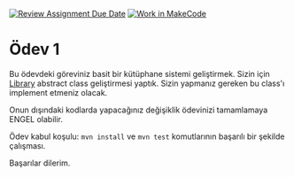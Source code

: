 [![Review Assignment Due Date](https://classroom.github.com/assets/deadline-readme-button-22041afd0340ce965d47ae6ef1cefeee28c7c493a6346c4f15d667ab976d596c.svg)](https://classroom.github.com/a/dB4YsWoQ)
[![Work in MakeCode](https://classroom.github.com/assets/work-in-make-code-8824cc13a1a3f34ffcd245c82f0ae96fdae6b7d554b6539aec3a03a70825519c.svg)](https://classroom.github.com/online_ide?assignment_repo_id=17996296&assignment_repo_type=AssignmentRepo)
# Ödev 1

Bu ödevdeki göreviniz basit bir kütüphane sistemi geliştirmek. Sizin için [Library](src/main/java/dev/patika/definexjavaspringbootbootcamp2025/service/Library.java) abstract class geliştirmesi yaptık. Sizin yapmanız gereken bu class'ı implement etmeniz olacak.

Onun dışındaki kodlarda yapacağınız değişiklik ödevinizi tamamlamaya ENGEL olabilir.

Ödev kabul koşulu: `mvn install` ve `mvn test` komutlarının başarılı bir şekilde çalışması.

Başarılar dilerim.
